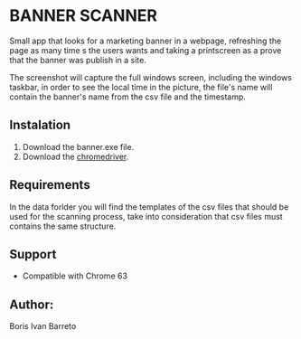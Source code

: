 # BANNER SCANNER

Small app that looks for a marketing banner in a webpage, refreshing the page as many time s the users wants and taking a printscreen as a prove that the banner was publish in a site.

The screenshot will capture the full windows screen, including the windows taskbar, in order to see the local time in the picture, the file's name will contain the banner's name from the csv file and the timestamp.

## Instalation

1. Download the banner.exe file.
2. Download the [chromedriver](https://sites.google.com/a/chromium.org/chromedriver/).

## Requirements
  In the data forlder you will find the templates of the csv files that should be used for the scanning process, take into consideration that csv files must contains the same structure.

## Support
  - Compatible with Chrome 63  
  
## Author:
Boris Ivan Barreto
